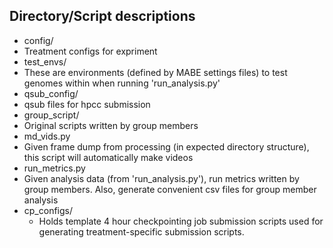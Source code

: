 
## Directory/Script descriptions
 * config/
  * Treatment configs for expriment
 * test_envs/
  * These are environments (defined by MABE settings files) to test genomes within when running 'run_analysis.py'
 * qsub_config/
  * qsub files for hpcc submission
 * group_script/
  * Original scripts written by group members
 * md_vids.py
  * Given frame dump from processing (in expected directory structure), this script will automatically make videos
 * run_metrics.py
  * Given analysis data (from 'run_analysis.py'), run metrics written by group members. Also, generate convenient csv files for group member analysis
 * cp_configs/
   * Holds template 4 hour checkpointing job submission scripts used for generating treatment-specific submission scripts. 
